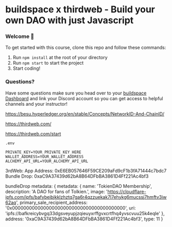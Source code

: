 # buildspace x thirdweb - Build your own DAO with just Javascript

### **Welcome 👋**
To get started with this course, clone this repo and follow these commands:

1. Run `npm install` at the root of your directory
2. Run `npm start` to start the project
3. Start coding!

### **Questions?**
Have some questions make sure you head over to your [buildspace Dashboard](https://app.buildspace.so/projects/COb520aae3-7925-42f4-a5e7-eaf718933766) and link your Discord account so you can get access to helpful channels and your instructor!

https://besu.hyperledger.org/en/stable/Concepts/NetworkID-And-ChainID/

https://thirdweb.com/

https://thirdweb.com/start

```
.env

PRIVATE_KEY=YOUR_PRIVATE_KEY_HERE
WALLET_ADDRESS=YOUR_WALLET_ADDRESS
ALCHEMY_API_URL=YOUR_ALCHEMY_API_URL
```

3rdWeb:
App Address: 0xE6EB057646F59CE209aFd9cF1b3fA71444c7bdc7
Bundle Drop: 0xaC9A37439d62bA8B64DFbBA3861D4Ff221Ac4bf3

bundleDrop metadata: {
  metadata: {
    name: 'TokienDAO Membership',
    description: 'A DAO for fans of Tolkien.',
    image: 'https://cloudflare-ipfs.com/ipfs/bafybeibjkklzhztq7ga6r4qzzuekak7l7ehykg6mucssj7hmftv3iw62aq',
    primary_sale_recipient_address: '0x0000000000000000000000000000000000000000',
    uri: 'ipfs://bafkreicybvgq33dgsveyupjzqieuyxrffgvxcrtfhq4yvscvuu25k4eqle'
  },
  address: '0xaC9A37439d62bA8B64DFbBA3861D4Ff221Ac4bf3',
  type: 11
}